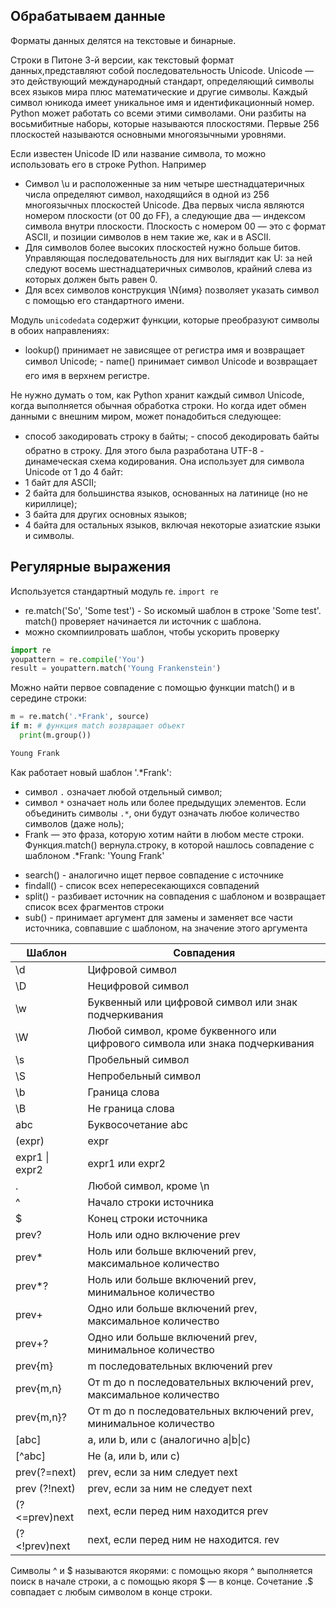 ## Обрабатываем данные
Форматы данных делятся на текстовые и бинарные. 

Строки в Питоне 3-й версии, как текстовый формат данных,представляют собой последовательность Unicode. Unicode — это действующий международный стандарт, определяющий символы всех языков мира плюс математические и другие символы. Каждый символ юникода имеет уникальное имя и идентификационный номер. Python может работать со всеми этими символами. Они разбиты на восьмибитные наборы, которые называются плоскостями. Первые 256 плоскостей называются основными многоязычными уровнями.

Если известен Unicode ID или название символа, то можно использовать его в строке Python. Например
- Символ \u и расположенные за ним четыре шестнадцатеричных числа определяют символ, находящийся в одной из 256 многоязычных плоскостей Unicode. Два первых числа являются номером плоскости (от 00 до FF), а следующие два — индексом символа внутри плоскости. Плоскость с номером 00 — это с формат ASCII, и позиции символов в нем такие же, как и в ASCII.
- Для символов более высоких плоскостей нужно больше битов. Управляющая последовательность для них выглядит как U: за ней следуют восемь шестнадцатеричных символов, крайний слева из которых должен быть равен 0.
- Для всех символов конструкция \N{имя} позволяет указать символ с помощью его стандартного имени.

Модуль `unicodedata` содержит функции, которые преобразуют символы в обоих направлениях:
- lookup() принимает не зависящее от регистра имя и возвращает символ Unicode;
- name() принимает символ Unicode и возвращает его имя в верхнем регистре.

Не нужно думать о том, как Python хранит каждый символ Unicode, когда выполняется обычная обработка строки. Но когда идет обмен данными с внешним миром, может понадобиться следующее:
- способ закодировать строку в байты;
- способ декодировать байты обратно в строку.
Для этого была разработана UTF-8 - динамеческая схема кодирования. Она использует для символа Unicode от 1 до 4 байт:
- 1 байт для ASCII;
- 2 байта для большинства языков, основанных на латинице (но не кириллице);
- 3 байта для других основных языков;
- 4 байта для остальных языков, включая некоторые азиатские языки и символы.

## Регулярные выражения
Используется стандартный модуль re. `import re`
- re.match('So', 'Some test') - So искомый шаблон в строке 'Some test'. match() проверяет начинается ли источник с шаблона.
- можно скомпиилровать шаблон, чтобы ускорить проверку
```python
import re
youpattern = re.compile('You')
result = youpattern.match('Young Frankenstein')
```
Можно найти первое совпадение с помощью функции match() и в середине строки:
```python
m = re.match('.*Frank', source)
if m: # функция match возвращает объект
  print(m.group())

Young Frank
```
Как работает новый шаблон '.*Frank':
  * символ `.` означает любой отдельный символ;
  * символ `*` означает ноль или более предыдущих элементов. Если объединить символы `.*`, они будут означать любое количество символов (даже ноль);
  * Frank — это фраза, которую хотим найти в любом месте строки. Функция.match() вернула.строку, в которой нашлось совпадение с шаблоном .*Frank: 'Young Frank'

- search() - аналогично ищет первое совпадение с источнике
- findall() - список всех непересекающихся совпадений
- split() - разбивает источник на совпадения с шаблоном и возвращает список всех фрагментов строки
- sub() - принимает аргумент для замены и заменяет все части источника, совпавшие с шаблоном, на значение этого аргумента

| Шаблон | Совпадения |
| --- | --- |
| \d | Цифровой символ |
| \D | Нецифровой символ |
| \w | Буквенный или цифровой символ или знак подчеркивания |
| \W | Любой символ, кроме буквенного или цифрового символа или знака подчеркивания |
| \s | Пробельный символ |
| \S | Непробельный символ |
| \b | Граница слова |
| \B | Не граница слова |
abc | Буквосочетание abc |
| (expr) | expr |
| expr1 \| expr2 | expr1 или expr2 |
| . | Любой символ, кроме \n |
| ^ | Начало строки источника |
| $ | Конец строки источника |
| prev? | Ноль или одно включение prev |
| prev* | Ноль или больше включений prev, максимальное количество |
| prev*? | Ноль или больше включений prev, минимальное количество |
| prev+ | Одно или больше включений prev, максимальное количество |
| prev+? | Одно или больше включений prev, минимальное количество |
| prev{m} | m последовательных включений prev |
| prev{m,n} | От m до n последовательных включений prev, максимальное количество |
| prev{m,n}? | От m до n последовательных включений prev, минимальное количество |
| [abc] | a, или b, или c (аналогично a\|b\|c) |
| [^abc] | Не (a, или b, или c) |
| prev(?=next) | prev, если за ним следует next |
| prev (?!next) | prev, если за ним не следует next |
| (?<=prev)next | next, если перед ним находится prev |
| (?<!prev)next | next, если перед ним не находится. rev |

Символы ^ и $ называются якорями: с помощью якоря ^ выполняется поиск в начале строки, а с помощью якоря $ — в конце. Сочетание .$ совпадает с любым символом в конце строки. 




